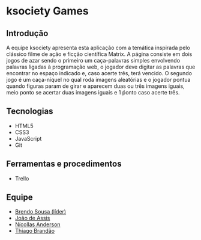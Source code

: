 # ksociety Games

## Introdução

<p>A equipe ksociety apresenta esta aplicação com a temática inspirada pelo clássico filme de ação e ficção científica Matrix. A página consiste em dois jogos de azar sendo o primeiro um caça-palavras simples envolvendo palavras ligadas à programação web, o jogador deve digitar as palavras que encontrar no espaço indicado e, caso acerte três, terá vencido. O segundo jogo é um caça-níquel no qual roda imagens aleatórias e o jogador pontua quando figuras param de girar e aparecem duas ou três imagens iguais, meio ponto se acertar duas imagens iguais e 1 ṕonto caso acerte três.</p>


## Tecnologias

<ul> 
  <li>HTML5</li>
  <li>CSS3</li>
  <li>JavaScript</li>
  <li>Git</li>
</ul>

## Ferramentas e procedimentos

<ul> 
  <li>Trello</li>
</ul>

## Equipe

 - <a href="https://github.com/brendosousa">Brendo Sousa (líder)</a>
 - <a href="https://github.com/occasum13">João de Assis</a> 
 - <a href="https://github.com/nicollasanderson">Nícollas Anderson</a>
 - <a href="https://github.com/codethiago">Thiago Brandão</a>





